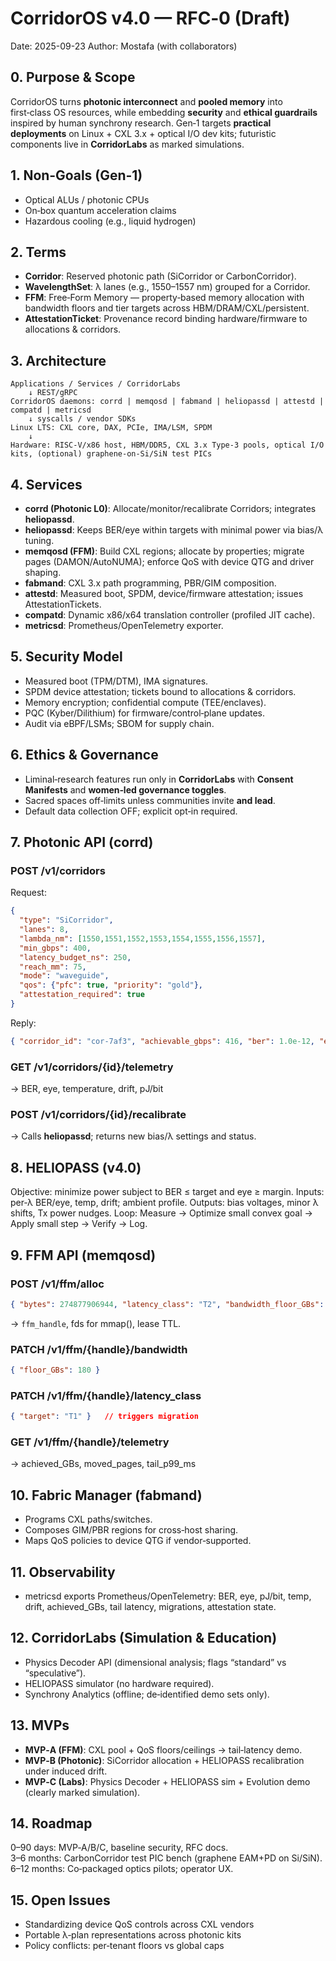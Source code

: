 # CorridorOS v4.0 — RFC‑0 (Draft)
Date: 2025-09-23
Author: Mostafa (with collaborators)

## 0. Purpose & Scope
CorridorOS turns **photonic interconnect** and **pooled memory** into first‑class OS resources, while embedding **security** and **ethical guardrails** inspired by human synchrony research. Gen‑1 targets **practical deployments** on Linux + CXL 3.x + optical I/O dev kits; futuristic components live in **CorridorLabs** as marked simulations.

## 1. Non‑Goals (Gen‑1)
- Optical ALUs / photonic CPUs
- On‑box quantum acceleration claims
- Hazardous cooling (e.g., liquid hydrogen)

## 2. Terms
- **Corridor**: Reserved photonic path (SiCorridor or CarbonCorridor).
- **WavelengthSet**: λ lanes (e.g., 1550–1557 nm) grouped for a Corridor.
- **FFM**: Free‑Form Memory — property‑based memory allocation with bandwidth floors and tier targets across HBM/DRAM/CXL/persistent.
- **AttestationTicket**: Provenance record binding hardware/firmware to allocations & corridors.

## 3. Architecture
```
Applications / Services / CorridorLabs
    ↓ REST/gRPC
CorridorOS daemons: corrd | memqosd | fabmand | heliopassd | attestd | compatd | metricsd
    ↓ syscalls / vendor SDKs
Linux LTS: CXL core, DAX, PCIe, IMA/LSM, SPDM
    ↓
Hardware: RISC‑V/x86 host, HBM/DDR5, CXL 3.x Type‑3 pools, optical I/O kits, (optional) graphene‑on‑Si/SiN test PICs
```

## 4. Services
- **corrd (Photonic L0)**: Allocate/monitor/recalibrate Corridors; integrates **heliopassd**.
- **heliopassd**: Keeps BER/eye within targets with minimal power via bias/λ tuning.
- **memqosd (FFM)**: Build CXL regions; allocate by properties; migrate pages (DAMON/AutoNUMA); enforce QoS with device QTG and driver shaping.
- **fabmand**: CXL 3.x path programming, PBR/GIM composition.
- **attestd**: Measured boot, SPDM, device/firmware attestation; issues AttestationTickets.
- **compatd**: Dynamic x86/x64 translation controller (profiled JIT cache).
- **metricsd**: Prometheus/OpenTelemetry exporter.

## 5. Security Model
- Measured boot (TPM/DTM), IMA signatures.
- SPDM device attestation; tickets bound to allocations & corridors.
- Memory encryption; confidential compute (TEE/enclaves).
- PQC (Kyber/Dilithium) for firmware/control‑plane updates.
- Audit via eBPF/LSMs; SBOM for supply chain.

## 6. Ethics & Governance
- Liminal‑research features run only in **CorridorLabs** with **Consent Manifests** and **women‑led governance toggles**.
- Sacred spaces off‑limits unless communities invite **and lead**.
- Default data collection OFF; explicit opt‑in required.

## 7. Photonic API (corrd)
### POST /v1/corridors
Request:
```json
{
  "type": "SiCorridor",
  "lanes": 8,
  "lambda_nm": [1550,1551,1552,1553,1554,1555,1556,1557],
  "min_gbps": 400,
  "latency_budget_ns": 250,
  "reach_mm": 75,
  "mode": "waveguide",
  "qos": {"pfc": true, "priority": "gold"},
  "attestation_required": true
}
```
Reply:
```json
{ "corridor_id": "cor-7af3", "achievable_gbps": 416, "ber": 1.0e-12, "eye_margin": "ok" }
```

### GET /v1/corridors/{id}/telemetry
→ BER, eye, temperature, drift, pJ/bit

### POST /v1/corridors/{id}/recalibrate
→ Calls **heliopassd**; returns new bias/λ settings and status.

## 8. HELIOPASS (v4.0)
Objective: minimize power subject to BER ≤ target and eye ≥ margin.
Inputs: per‑λ BER/eye, temp, drift; ambient profile.
Outputs: bias voltages, minor λ shifts, Tx power nudges.
Loop: Measure → Optimize small convex goal → Apply small step → Verify → Log.

## 9. FFM API (memqosd)
### POST /v1/ffm/alloc
```json
{ "bytes": 274877906944, "latency_class": "T2", "bandwidth_floor_GBs": 150, "persistence": "none", "shareable": true, "security_domain": "tenantA" }
```
→ `ffm_handle`, fds for mmap(), lease TTL.

### PATCH /v1/ffm/{handle}/bandwidth
```json
{ "floor_GBs": 180 }
```

### PATCH /v1/ffm/{handle}/latency_class
```json
{ "target": "T1" }   // triggers migration
```

### GET /v1/ffm/{handle}/telemetry
→ achieved_GBs, moved_pages, tail_p99_ms

## 10. Fabric Manager (fabmand)
- Programs CXL paths/switches.
- Composes GIM/PBR regions for cross‑host sharing.
- Maps QoS policies to device QTG if vendor‑supported.

## 11. Observability
- metricsd exports Prometheus/OpenTelemetry: BER, eye, pJ/bit, temp, drift, achieved_GBs, tail latency, migrations, attestation state.

## 12. CorridorLabs (Simulation & Education)
- Physics Decoder API (dimensional analysis; flags “standard” vs “speculative”).
- HELIOPASS simulator (no hardware required).
- Synchrony Analytics (offline; de‑identified demo sets only).

## 13. MVPs
- **MVP‑A (FFM)**: CXL pool + QoS floors/ceilings → tail‑latency demo.
- **MVP‑B (Photonic)**: SiCorridor allocation + HELIOPASS recalibration under induced drift.
- **MVP‑C (Labs)**: Physics Decoder + HELIOPASS sim + Evolution demo (clearly marked simulation).

## 14. Roadmap
0–90 days: MVP‑A/B/C, baseline security, RFC docs.  
3–6 months: CarbonCorridor test PIC bench (graphene EAM+PD on Si/SiN).  
6–12 months: Co‑packaged optics pilots; operator UX.

## 15. Open Issues
- Standardizing device QoS controls across CXL vendors
- Portable λ‑plan representations across photonic kits
- Policy conflicts: per‑tenant floors vs global caps
